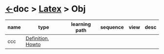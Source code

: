 # [&larr;][Repo_Readme]doc > [Latex][Topic_Readme] > Obj

[//]: #(Reference)
[Repo_Readme]:   ../../README.md
[Topic_Readme]:  ../README.md
[STopic_List]:   ../list/howto_list.md

[Document_Whatis]:  ../whatis/document_whatis.md
[Document_Howto]:   ../howto/document_howto.md



|name|type|learning path|sequence|view|desc|
|-|-|-|-|-|-|
|ccc|[Definition][Document_Whatis], [Howto][Document_Howto]|
<br>

